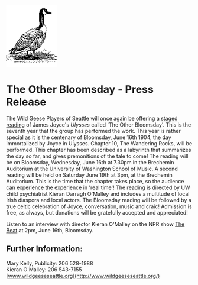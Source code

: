 [![[Goose]](../../../images/goose.gif)](../../../index.html)

The Other Bloomsday - Press Release
===================================

The Wild Geese Players of Seattle will once again be offering a [staged
reading](./2004.html) of James Joyce's *Ulysses* called 'The Other
Bloomsday'. This is the seventh year that the group has performed the
work. This year is rather special as it is the centenary of Bloomsday,
June 16th 1904, the day immortalized by Joyce in Ulysses. Chapter 10,
The Wandering Rocks, will be performed. This chapter has been described
as a labyrinth that summarizes the day so far, and gives premonitions of
the tale to come! The reading will be on Bloomsday, Wednesday, June 16th
at 7.30pm in the Brechemin Auditorium at the University of Washington
School of Music. A second reading will be held on Saturday June 19th at
3pm, at the Brechemin Auditorium. This is the time that the chapter
takes place, so the audience can experience the experience in 'real
time'! The reading is directed by UW child psychiatrist Kieran Darragh
O'Malley and includes a multitude of local Irish diaspora and local
actors. The Bloomsday reading will be followed by a true celtic
celebration of Joyce, conversation, music and craic! Admission is free,
as always, but donations will be gratefully accepted and appreciated!

Listen to an interview with director Kieran O'Malley on the NPR show
[The Beat](http://www.kuow.org/TheBeat.asp) at 2pm, June 16th,
Bloomsday.

Further Information:
--------------------

Mary Kelly, Publicity: 206 528-1988\
 Kieran O'Malley: 206 543-7155\
 [www.wildgeeseseattle.org](http://www.wildgeeseseattle.org/)
